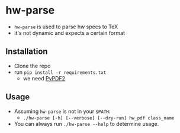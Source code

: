 # hw-parse
- `hw-parse` is used to parse hw specs to TeX
- it's not dynamic and expects a certain format

## Installation
- Clone the repo
- run `pip install -r requirements.txt`
    - we need [PyPDF2](https://pythonhosted.org/PyPDF2/)

## Usage
- Assuming `hw-parse` is not in your `$PATH`:
    - `./hw-parse [-h] [--verbose] [--dry-run] hw_pdf class_name`
- You can always run `./hw-parse --help` to determine usage.
